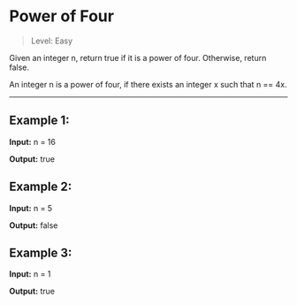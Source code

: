 # Power of Four

> Level: Easy


Given an integer n, return true if it is a power of four. Otherwise, return false.

An integer n is a power of four, if there exists an integer x such that n == 4x.

---

## Example 1:

**Input:** n = 16

**Output:** true


## Example 2:

**Input:** n = 5

**Output:** false


## Example 3:

**Input:** n = 1

**Output:** true
 